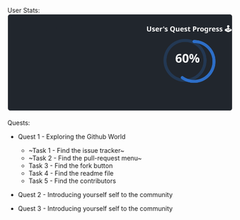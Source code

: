 
  User Stats:<br>
  ![User Draft Stats](/userCards/draft.svg)

  
Quests:
  - Quest 1 - Exploring the Github World
    - ~Task 1 - Find the issue tracker~
    - ~Task 2 - Find the pull-request menu~
    - Task 3 - Find the fork button
    - Task 4 - Find the readme file
    - Task 5 - Find the contributors
  - Quest 2 - Introducing yourself self to the community

  - Quest 3 - Introducing yourself self to the community
